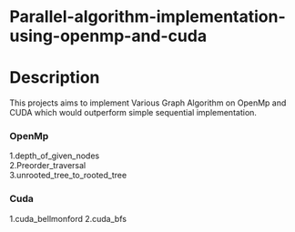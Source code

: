 # Parallel-algorithm-implementation-using-openmp-and-cuda
# Description
This projects aims to implement Various Graph Algorithm on OpenMp and CUDA which would outperform simple sequential implementation.
### OpenMp
1.depth_of_given_nodes  
2.Preorder_traversal  
3.unrooted_tree_to_rooted_tree  

### Cuda  
1.cuda_bellmonford
2.cuda_bfs  

